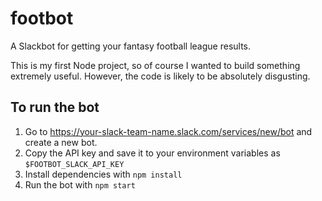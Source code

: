 # footbot

A Slackbot for getting your fantasy football league results.

This is my first Node project, so of course I wanted to build something extremely useful. However, the code is likely to be absolutely disgusting.

## To run the bot

1. Go to https://your-slack-team-name.slack.com/services/new/bot and create a new bot.
2. Copy the API key and save it to your environment variables as `$FOOTBOT_SLACK_API_KEY`
3. Install dependencies with `npm install`
4. Run the bot with `npm start`